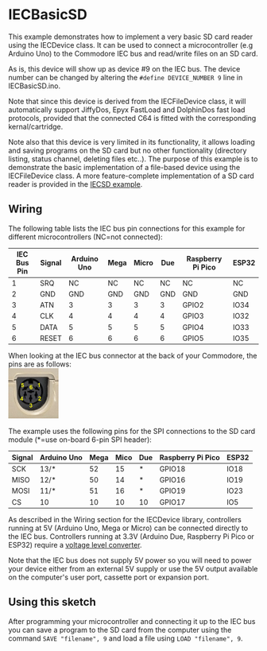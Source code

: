 # IECBasicSD

This example demonstrates how to implement a very basic SD card reader using the IECDevice
class. It can be used to connect a microcontroller (e.g Arduino Uno) to the Commodore IEC bus and
read/write files on an SD card.

As is, this device will show up as device #9 on the IEC bus. The device number can be changed
by altering the `#define DEVICE_NUMBER 9` line in IECBasicSD.ino.

Note that since this device is derived from the IECFileDevice class, it will automatically 
support JiffyDos, Epyx FastLoad and DolphinDos fast load protocols, provided that the connected
C64 is fitted with the corresponding kernal/cartridge.

Note also that this device is very limited in its functionality, it allows loading and saving programs
on the SD card but no other functionality (directory listing, status channel, deleting files etc..).
The purpose of this example is to demonstrate the basic implementation of a file-based device using the
IECFileDevice class. A more feature-complete implementation of a SD card reader is provided in
the [IECSD example](../examples/IECSD). 


## Wiring

The following table lists the IEC bus pin connections for this example for different 
microcontrollers (NC=not connected):

IEC Bus Pin | Signal   | Arduino Uno | Mega | Micro | Due | Raspberry Pi Pico | ESP32
------------|----------|-------------|------|-------|-----|-------------------|------
1           | SRQ      | NC          | NC   | NC    | NC  | NC                | NC 
2           | GND      | GND         | GND  | GND   | GND | GND               | GND
3           | ATN      | 3           | 3    | 3     | 3   | GPIO2             | IO34
4           | CLK      | 4           | 4    | 4     | 4   | GPIO3             | IO32
5           | DATA     | 5           | 5    | 5     | 5   | GPIO4             | IO33
6           | RESET    | 6           | 6    | 6     | 6   | GPIO5             | IO35

When looking at the IEC bus connector at the back of your Commodore, the pins are as follows:  
<img src="../../IECBusPins.jpg" width="20%">   

The example uses the following pins for the SPI connections to the SD card module
(*=use on-board 6-pin SPI header):

Signal | Arduino Uno | Mega | Mico | Due | Raspberry Pi Pico | ESP32
-------|-------------|------|------|-----|-------------------|------
SCK    | 13/*        | 52   | 15   |  *  |  GPIO18           | IO18
MISO   | 12/*        | 50   | 14   |  *  |  GPIO16           | IO19
MOSI   | 11/*        | 51   | 16   |  *  |  GPIO19           | IO23
CS     | 10          | 10   | 10   | 10  |  GPIO17           | IO5


As described in the Wiring section for the IECDevice library, controllers running
at 5V (Arduino Uno, Mega or Micro) can be connected directly to the IEC bus.
Controllers running at 3.3V (Arduino Due, Raspberry Pi Pico or ESP32) require a 
[voltage level converter](https://www.sparkfun.com/products/12009).

Note that the IEC bus does not supply 5V power so you will need to power
your device either from an external 5V supply or use the 5V output available on
the computer's user port, cassette port or expansion port.

## Using this sketch

After programming your microcontroller and connecting it up to the IEC bus
you can save a program to the SD card from the computer using the command
`SAVE "filename", 9` and load a file using `LOAD "filename", 9`.
